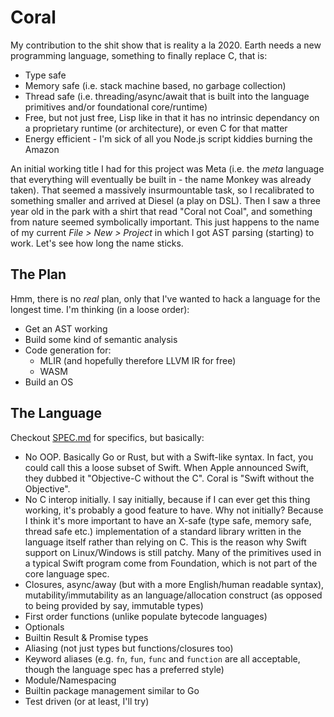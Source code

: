 # Coral

My contribution to the shit show that is reality a la 2020. Earth needs a new programming language, something to finally replace C, that is:
- Type safe
- Memory safe (i.e. stack machine based, no garbage collection)
- Thread safe (i.e. threading/async/await that is built into the language primitives and/or foundational core/runtime)
- Free, but not just free, Lisp like in that it has no intrinsic dependancy on a proprietary runtime (or architecture), or even C for that matter
- Energy efficient - I'm sick of all you Node.js script kiddies burning the Amazon

An initial working title I had for this project was Meta (i.e. the *meta* language that everything will eventually be built in - the name Monkey was already taken). That seemed a massively insurmountable task, so I recalibrated to something smaller and arrived at Diesel (a play on DSL). Then I saw a three year old in the park with a shirt that read "Coral not Coal", and something from nature seemed symbolically important. This just happens to the name of my current *File > New > Project* in which I got AST parsing (starting) to work. Let's see how long the name sticks.

## The Plan

Hmm, there is no *real* plan, only that I've wanted to hack a language for the longest time. I'm thinking (in a loose order):
- Get an AST working
- Build some kind of semantic analysis
- Code generation for:
    - MLIR (and hopefully therefore LLVM IR for free)
    - WASM
- Build an OS

## The Language

Checkout [SPEC.md](SPEC.md) for specifics, but basically:
- No OOP. Basically Go or Rust, but with a Swift-like syntax. In fact, you could call this a loose subset of Swift. When Apple announced Swift, they dubbed it "Objective-C without the C". Coral is "Swift without the Objective".
- No C interop initially. I say initially, because if I can ever get this thing working, it's probably a good feature to have. Why not initially? Because I think it's more important to have an X-safe (type safe, memory safe, thread safe etc.) implementation of a standard library written in the language itself rather than relying on C. This is the reason why Swift support on Linux/Windows is still patchy. Many of the primitives used in a typical Swift program come from Foundation, which is not part of the core language spec.
- Closures, async/away (but with a more English/human readable syntax), mutability/immutability as an language/allocation construct (as opposed to being provided by say, immutable types)
- First order functions (unlike populate bytecode languages)
- Optionals
- Builtin Result & Promise types
- Aliasing (not just types but functions/closures too)
- Keyword aliases (e.g. `fn`, `fun`, `func` and `function` are all acceptable, though the language spec has a preferred style)
- Module/Namespacing 
- Builtin package management similar to Go
- Test driven (or at least, I'll try)

